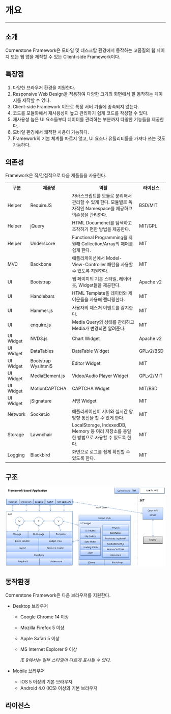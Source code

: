 <!--
layout: 'post'
section: 'Cornerstone Framework'
title: '개요'
outline: 'Cornerstone Framework은 모바일 및 데스크탑 환경에서 동작하는 고품질의 웹 페이지 또는 웹 앱을 제작할 수 있는 Client-side Framework이다...'
date: '2012-11-16'
tagstr: ''
subsection: 'Introduction'
order: '[1, 1]'
thumbnail: '1. Introduction.png'
-->

# 개요

----------

소개
---
Cornerstone Framework은 모바일 및 데스크탑 환경에서 동작하는 고품질의 웹 페이지 또는 웹 앱을 제작할 수 있는 Client-side Framework이다.

특장점
-----
1. 다양한 브라우저 환경을 지원한다.
2. Responsive Web Design을 적용하여 다양한 크기의 화면에서 잘 동작하는 페이지를 제작할 수 있다.
3. Client-side Framework 이므로 특정 서버 기술에 종속되지 않는다.
4. 코드를 모듈화해서 재사용성이 높고 관리하기 쉽게 코드를 작성할 수 있다.
5. 재사용성 높은 UI 요소들부터 데이터를 관리하는 부분까지 다양한 기능들을 제공한다.
6. 모바일 환경에서 쾌적한 사용이 가능하다.
7. Framework의 기본 체계를 따르지 않고, UI 요소나 유틸리티들을 가져다 쓰는 것도 가능하다.

의존성
-----
Framework은 직/간접적으로 다음 제품들을 사용한다.

<table class="table table-bordered table-stripped">
	<tr>
		<th class="fixed_table">구분</th>
		<th class="fixed_table">제품명</th>
		<th>역활</th>
		<th>라이선스</th>
	</tr>
	<tr>
		<td class="fixed_table">Helper</td>
		<td class="fixed_table">RequireJS</td>
		<td>자바스크립트를 모듈로 분리해서 관리할 수 있게 한다. 모듈별로 독자적인 Namespace를 제공하고 의존성을 관리한다.</td>
		<td>BSD/MIT</td>
	</tr>
	<tr>
		<td class="fixed_table">Helper</td>
		<td class="fixed_table">jQuery</td>
		<td>HTML Documenet를 탐색하고 조작하기 편한 방법을 제공한다.</td>
		<td>MIT/GPL</td>
	</tr>
	<tr>
		<td class="fixed_table">Helper</td>
		<td class="fixed_table">Underscore</td>
		<td>Functional Programming을 지원해 Collection/Array의 제어를 쉽게 한다.</td>
		<td>MIT</td>
	</tr>
	<tr>
		<td class="fixed_table">MVC</td>
		<td class="fixed_table">Backbone</td>
		<td>애플리케이션에서 Model-View-Controller 패턴을 사용할 수 있도록 지원한다.</td>
		<td>MIT</td>
	</tr>
	<tr>
		<td class="fixed_table">UI</td>
		<td class="fixed_table">Bootstrap</td>
		<td>웹 페이지의 기본 스타일, 레이아웃, Widget들을 제공한다.</td>
		<td>Apache v2</td>
	</tr>
	<tr>
		<td class="fixed_table">UI</td>
		<td class="fixed_table">Handlebars</td>
		<td>HTML Template을 데이터와 제어문들을 사용해 렌더링한다.</td>
		<td>MIT</td>
	</tr>
	<tr>
		<td class="fixed_table">UI</td>
		<td class="fixed_table">Hammer.js</td>
		<td>사용자의 제스처 이벤트를 감지한다.</td>
		<td>MIT</td>
	</tr>
	<tr>
		<td class="fixed_table">UI</td>
		<td class="fixed_table">enquire.js </td>
		<td>Media Query의 상태를 관리하고 Media가 변경되면 알려준다.</td>
		<td>MIT</td>
	</tr>
	<tr>
		<td class="fixed_table">UI Widget</td>
		<td class="fixed_table">NVD3.js</td>
		<td>Chart Widget</td>
		<td>Apache v2</td>
	</tr>
	<tr>
		<td class="fixed_table">UI Widget</td>
		<td class="fixed_table">DataTables</td>
		<td>DataTable Widget</td>
		<td>GPLv2/BSD</td>
	</tr>
	<tr>
		<td class="fixed_table">UI Widget</td>
		<td class="fixed_table">Bootstrap Wysihtml5</td>
		<td>Editor Widget</td>
		<td>MIT</td>
	</tr>
	<tr>
		<td class="fixed_table">UI Widget</td>
		<td class="fixed_table">MediaElement.js</td>
		<td>Video/Audio Player Widget</td>
		<td>GPLv2/MIT</td>
	</tr>
	<tr>
		<td class="fixed_table">UI Widget</td>
		<td class="fixed_table">MotionCAPTCHA</td>
		<td>CAPTCHA Widget</td>
		<td>MIT/BSD</td>
	</tr>
	<tr>
		<td class="fixed_table">UI Widget</td>
		<td class="fixed_table">jSignature</td>
		<td>서명 Widget</td>
		<td>MIT</td>
	</tr>
	<tr>
		<td class="fixed_table">Network</td>
		<td class="fixed_table">Socket.io</td>
		<td>애플리케이션이 서버와 실시간 양방향 통신을 할 수 있게 한다.</td>
		<td>MIT</td>
	</tr>
	<tr>
		<td class="fixed_table">Storage</td>
		<td class="fixed_table">Lawnchair</td>
		<td>LocalStorage, IndexedDB, Memory 등 여러 저장소를 동일한 방법으로 사용할 수 있도록 한다.</td>
		<td>MIT</td>
	</tr>
	<tr>
		<td class="fixed_table">Logging</td>
		<td class="fixed_table">Blackbird</td>
		<td>화면으로 로그를 쉽게 확인할 수 있도록 한다.</td>
		<td>MIT</td>
	</tr>
</table>

구조
---
![](images/architecture.png?raw=true)

동작환경
------
Cornerstone Framework은 다음 브라우저를 지원한다.

* Desktop 브라우저
	* Google Chrome 14 이상
	* Mozilla Firefox 5 이상
	* Apple Safari 5 이상
	* MS Internet Explorer 9 이상
	
		_IE 9에서는 일부 스타일이 다르게 표시될 수 있다._

* Mobile 브라우저
	* iOS 5 이상의 기본 브라우저
	* Android 4.0 (ICS) 이상의 기본 브라우저

라이선스
------
